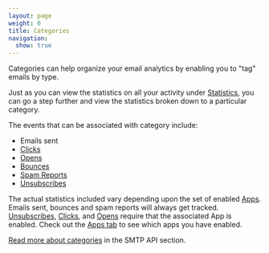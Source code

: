 ```yaml
---
layout: page
weight: 0
title: Categories
navigation:
  show: true
---
```


Categories can help organize your email analytics by enabling you to "tag" emails by type.

Just as you can view the statistics on all your activity under [Statistics]({{root_url}}/Delivery_Metrics/index.html), you can go a step further and view the statistics broken down to a particular category.

The events that can be associated with category include:

* Emails sent
* [Clicks]({{root_url}}/Glossary/clicks.html)
* [Opens]({{root_url}}/Glossary/opens.html)
* [Bounces]({{root_url}}/Glossary/bounces.html)
* [Spam Reports]({{root_url}}/Glossary/spam_reports.html)
* [Unsubscribes]({{root_url}}/User_Guide/Email_Deliverability/Subscription_Tracking/index.html)

The actual statistics included vary depending upon the set of enabled [Apps]({{root_url}}/Apps/index.html). Emails sent, bounces and spam reports will always get tracked. [Unsubscribes]({{root_url}}/Apps/subscription_tracking.html), [Clicks]({{root_url}}/Apps/click_tracking.html), and [Opens]({{root_url}}/Apps/open_tracking.html) require that the associated App is enabled. Check out the [Apps tab](https://sendgrid.com/app) to see which apps you have enabled.

[Read more about categories]({{root_url}}/API_Reference/SMTP_API/categories.html) in the SMTP API section.
